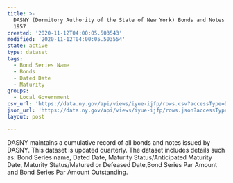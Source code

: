 ```yaml
---
title: >-
  DASNY (Dormitory Authority of the State of New York) Bonds and Notes Beginning
  1957
created: '2020-11-12T04:00:05.503543'
modified: '2020-11-12T04:00:05.503554'
state: active
type: dataset
tags:
  - Bond Series Name
  - Bonds
  - Dated Date
  - Maturity
groups:
  - Local Government
csv_url: 'https://data.ny.gov/api/views/iyue-ijfp/rows.csv?accessType=DOWNLOAD'
json_url: 'https://data.ny.gov/api/views/iyue-ijfp/rows.json?accessType=DOWNLOAD'
layout: post

---
```

DASNY maintains a cumulative record of all bonds and notes issued by DASNY. This dataset is updated quarterly. The dataset includes details such as: Bond Series name, Dated Date, Maturity Status/Anticipated Maturity Date, Maturity Status/Matured or Defeased Date,Bond Series Par Amount and Bond Series Par Amount Outstanding.
